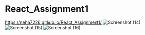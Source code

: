 # React_Assignment1
https://neha7226.github.io/React_Assignment1/
![Screenshot (14)](https://user-images.githubusercontent.com/72300222/125194403-d0113280-e26e-11eb-8371-a7943775c24b.png)
![Screenshot (15)](https://user-images.githubusercontent.com/72300222/125194406-d1daf600-e26e-11eb-94c1-b7d6b118492d.png)
![Screenshot (16)](https://user-images.githubusercontent.com/72300222/125194409-d2738c80-e26e-11eb-8869-ce5747b2e898.png)
